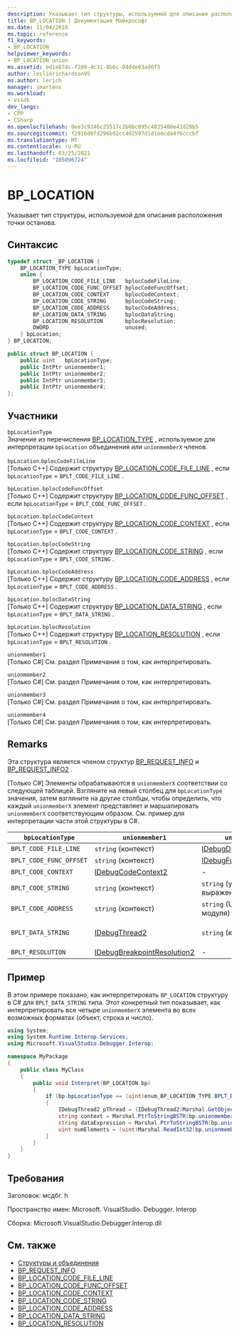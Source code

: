 ```yaml
---
description: Указывает тип структуры, используемой для описания расположения точки останова.
title: BP_LOCATION | Документация Майкрософт
ms.date: 11/04/2016
ms.topic: reference
f1_keywords:
- BP_LOCATION
helpviewer_keywords:
- BP_LOCATION union
ms.assetid: ed1e874c-f289-4c31-8b6c-04dde03ad0f5
author: leslierichardson95
ms.author: lerich
manager: jmartens
ms.workload:
- vssdk
dev_langs:
- CPP
- CSharp
ms.openlocfilehash: 0ee3c9246c25517c2b0bc095c4035400e43d29b5
ms.sourcegitcommit: f2916d8fd296b92cc402597d1d1eecda4f6cccbf
ms.translationtype: MT
ms.contentlocale: ru-RU
ms.lasthandoff: 03/25/2021
ms.locfileid: "105096724"
---
```

# <a name="bp_location"></a>BP_LOCATION
Указывает тип структуры, используемой для описания расположения точки останова.

## <a name="syntax"></a>Синтаксис

```cpp
typedef struct _BP_LOCATION {
    BP_LOCATION_TYPE bpLocationType;
    union {
        BP_LOCATION_CODE_FILE_LINE   bplocCodeFileLine;
        BP_LOCATION_CODE_FUNC_OFFSET bplocCodeFuncOffset;
        BP_LOCATION_CODE_CONTEXT     bplocCodeContext;
        BP_LOCATION_CODE_STRING      bplocCodeString;
        BP_LOCATION_CODE_ADDRESS     bplocCodeAddress;
        BP_LOCATION_DATA_STRING      bplocDataString;
        BP_LOCATION_RESOLUTION       bplocResolution;
        DWORD                        unused;
    } bpLocation;
} BP_LOCATION;
```

```csharp
public struct BP_LOCATION {
    public uint   bpLocationType;
    public IntPtr unionmember1;
    public IntPtr unionmember2;
    public IntPtr unionmember3;
    public IntPtr unionmember4;
};
```

## <a name="members"></a>Участники
`bpLocationType`\
Значение из перечисления [BP_LOCATION_TYPE](../../../extensibility/debugger/reference/bp-location-type.md) , используемое для интерпретации `bpLocation` объединения или `unionmemberX` членов.

`bpLocation`.`bplocCodeFileLine`\
[Только C++] Содержит структуру [BP_LOCATION_CODE_FILE_LINE](../../../extensibility/debugger/reference/bp-location-code-file-line.md) , если `bpLocationType`  =  `BPLT_CODE_FILE_LINE` .

`bpLocation.bplocCodeFuncOffset`\
[Только C++] Содержит структуру [BP_LOCATION_CODE_FUNC_OFFSET](../../../extensibility/debugger/reference/bp-location-code-func-offset.md) , если `bpLocationType`  =  `BPLT_CODE_FUNC_OFFSET` .

`bpLocation.bplocCodeContext`\
[Только C++] Содержит структуру [BP_LOCATION_CODE_CONTEXT](../../../extensibility/debugger/reference/bp-location-code-context.md) , если `bpLocationType`  =  `BPLT_CODE_CONTEXT` .

`bpLocation.bplocCodeString`\
[Только C++] Содержит структуру [BP_LOCATION_CODE_STRING](../../../extensibility/debugger/reference/bp-location-code-string.md) , если `bpLocationType`  =  `BPLT_CODE_STRING` .

`bpLocation.bplocCodeAddress`\
[Только C++] Содержит структуру [BP_LOCATION_CODE_ADDRESS](../../../extensibility/debugger/reference/bp-location-code-address.md) , если `bpLocationType`  =  `BPLT_CODE_ADDRESS` .

`bpLocation.bplocDataString`\
[Только C++] Содержит структуру [BP_LOCATION_DATA_STRING](../../../extensibility/debugger/reference/bp-location-data-string.md) , если `bpLocationType`  =  `BPLT_DATA_STRING` .

`bpLocation.bplocResolution`\
[Только C++] Содержит структуру [BP_LOCATION_RESOLUTION](../../../extensibility/debugger/reference/bp-location-resolution.md) , если `bpLocationType`  =  `BPLT_RESOLUTION` .

`unionmember1`\
[Только C#] См. раздел Примечания о том, как интерпретировать.

`unionmember2`\
[Только C#] См. раздел Примечания о том, как интерпретировать.

`unionmember3`\
[Только C#] См. раздел Примечания о том, как интерпретировать.

`unionmember4`\
[Только C#] См. раздел Примечания о том, как интерпретировать.

## <a name="remarks"></a>Remarks
Эта структура является членом структур [BP_REQUEST_INFO](../../../extensibility/debugger/reference/bp-request-info.md) и [BP_REQUEST_INFO2](../../../extensibility/debugger/reference/bp-request-info2.md) .

 [Только C#] Элементы обрабатываются в `unionmemberX` соответствии со следующей таблицей. Взгляните на левый столбец для `bpLocationType` значения, затем взгляните на другие столбцы, чтобы определить, что каждый `unionmemberX` элемент представляет и маршалировать `unionmemberX` соответствующим образом. См. пример для интерпретации части этой структуры в C#.

|`bpLocationType`|`unionmember1`|`unionmember2`|`unionmember3`|`unionmember4`|
|----------------------|--------------------|--------------------|--------------------|--------------------|
|`BPLT_CODE_FILE_LINE`|`string` (контекст)|[IDebugDocumentPosition2](../../../extensibility/debugger/reference/idebugdocumentposition2.md)|-|-|
|`BPLT_CODE_FUNC_OFFSET`|`string` (контекст)|[IDebugFunctionPosition2](../../../extensibility/debugger/reference/idebugfunctionposition2.md)|-|-|
|`BPLT_CODE_CONTEXT`|[IDebugCodeContext2](../../../extensibility/debugger/reference/idebugcodecontext2.md)|-|-|-|
|`BPLT_CODE_STRING`|`string` (контекст)|`string` (условное выражение)|-|-|
|`BPLT_CODE_ADDRESS`|`string` (контекст)|`string` (URL-адрес модуля)|`string` (имя функции)|`string` Address|
|`BPLT_DATA_STRING`|[IDebugThread2](../../../extensibility/debugger/reference/idebugthread2.md)|`string` (контекст)|`string` (выражение данных)|`uint` (число элементов)|
|`BPLT_RESOLUTION`|[IDebugBreakpointResolution2](../../../extensibility/debugger/reference/idebugbreakpointresolution2.md)|-|-|-|

## <a name="example"></a>Пример
В этом примере показано, как интерпретировать `BP_LOCATION` структуру в C# для `BPLT_DATA_STRING` типа. Этот конкретный тип показывает, как интерпретировать все четыре `unionmemberX` элемента во всех возможных форматах (объект, строка и число).

```csharp
using System;
using System.Runtime.Interop.Services;
using Microsoft.VisualStudio.Debugger.Interop;

namespace MyPackage
{
    public class MyClass
    {
        public void Interpret(BP_LOCATION bp)
        {
            if (bp.bpLocationType == (uint)enum_BP_LOCATION_TYPE.BPLT_DATA_STRING)
            {
                IDebugThread2 pThread = (IDebugThread2)Marshal.GetObjectForIUnknown(bp.unionmember1);
                string context = Marshal.PtrToStringBSTR(bp.unionmember2);
                string dataExpression = Marshal.PtrToStringBSTR(bp.unionmember3);
                uint numElements = (uint)Marshal.ReadInt32(bp.unionmember4);
            }
        }
    }
}
```

## <a name="requirements"></a>Требования
Заголовок: мсдбг. h

Пространство имен: Microsoft. VisualStudio. Debugger. Interop

Сборка: Microsoft.VisualStudio.Debugger.Interop.dll

## <a name="see-also"></a>См. также
- [Структуры и объединения](../../../extensibility/debugger/reference/structures-and-unions.md)
- [BP_REQUEST_INFO](../../../extensibility/debugger/reference/bp-request-info.md)
- [BP_LOCATION_CODE_FILE_LINE](../../../extensibility/debugger/reference/bp-location-code-file-line.md)
- [BP_LOCATION_CODE_FUNC_OFFSET](../../../extensibility/debugger/reference/bp-location-code-func-offset.md)
- [BP_LOCATION_CODE_CONTEXT](../../../extensibility/debugger/reference/bp-location-code-context.md)
- [BP_LOCATION_CODE_STRING](../../../extensibility/debugger/reference/bp-location-code-string.md)
- [BP_LOCATION_CODE_ADDRESS](../../../extensibility/debugger/reference/bp-location-code-address.md)
- [BP_LOCATION_DATA_STRING](../../../extensibility/debugger/reference/bp-location-data-string.md)
- [BP_LOCATION_RESOLUTION](../../../extensibility/debugger/reference/bp-location-resolution.md)
